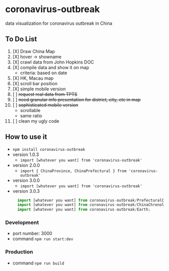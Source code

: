 # coronavirus-outbreak
data visualization for coronavirus outbreak in China

## To Do List
1. [X] Draw China Map
2. [X] hover -> showname
3. [X] crawl data from John Hopkins DOC
4. [X] compile data and show it on map
    * criteria: based on date
5. [X] HK, Macau map
6. [X] scroll bar position
7. [X] simple mobile version
8. [ ] ~~request real data from TPTS~~
9. [ ] ~~need granular info presentation for district, city, etc in map~~
10. [ ] ~~sophisticated mobile version~~
    * scrollable
    * same ratio
11. [ ] clean my ugly code


## How to use it
* `npm install coronavirus-outbreak`
* version 1.0.3
    * `import [whatever you want] from 'coronavirus-outbreak'`
* version 2.0.0
    * `import { ChinaProvince, ChinaPrefectural } from 'coronavirus-outbreak'`
* version 3.0.0
    * `import [whatever you want] from 'coronavirus-outbreak'`
* version 3.0.3
    ```js
      import [whatever you want] from coronavirus-outbreak/PrefecturalChina;
      import [whatever you want] from coronavirus-outbreak/ChinaChronological;
      import [whatever you want] from coronavirus-outbreak/Earth;
    ```


### Development
* port number: 3000
* command `npm run start:dev`

### Production
* command `npm run build`
